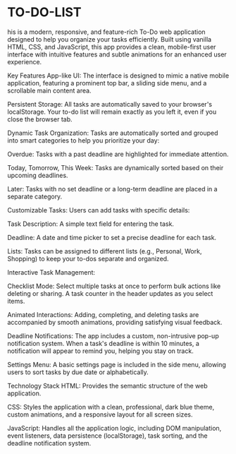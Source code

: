 # TO-DO-LIST
his is a modern, responsive, and feature-rich To-Do web application designed to help you organize your tasks efficiently. Built using vanilla HTML, CSS, and JavaScript, this app provides a clean, mobile-first user interface with intuitive features and subtle animations for an enhanced user experience.

Key Features
App-like UI: The interface is designed to mimic a native mobile application, featuring a prominent top bar, a sliding side menu, and a scrollable main content area.

Persistent Storage: All tasks are automatically saved to your browser's localStorage. Your to-do list will remain exactly as you left it, even if you close the browser tab.

Dynamic Task Organization: Tasks are automatically sorted and grouped into smart categories to help you prioritize your day:

Overdue: Tasks with a past deadline are highlighted for immediate attention.

Today, Tomorrow, This Week: Tasks are dynamically sorted based on their upcoming deadlines.

Later: Tasks with no set deadline or a long-term deadline are placed in a separate category.

Customizable Tasks: Users can add tasks with specific details:

Task Description: A simple text field for entering the task.

Deadline: A date and time picker to set a precise deadline for each task.

Lists: Tasks can be assigned to different lists (e.g., Personal, Work, Shopping) to keep your to-dos separate and organized.

Interactive Task Management:

Checklist Mode: Select multiple tasks at once to perform bulk actions like deleting or sharing. A task counter in the header updates as you select items.

Animated Interactions: Adding, completing, and deleting tasks are accompanied by smooth animations, providing satisfying visual feedback.

Deadline Notifications: The app includes a custom, non-intrusive pop-up notification system. When a task's deadline is within 10 minutes, a notification will appear to remind you, helping you stay on track.

Settings Menu: A basic settings page is included in the side menu, allowing users to sort tasks by due date or alphabetically.

Technology Stack
HTML: Provides the semantic structure of the web application.

CSS: Styles the application with a clean, professional, dark blue theme, custom animations, and a responsive layout for all screen sizes.

JavaScript: Handles all the application logic, including DOM manipulation, event listeners, data persistence (localStorage), task sorting, and the deadline notification system.
